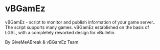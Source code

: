 # vBGamEz
vBGamEz - script to monitor and publish information of your game server.. The script supports many games. vBGamEz established on the basis of LGSL, with a completely reworked design for vBulletin.

By GiveMeABreak & vBGamEz Team

